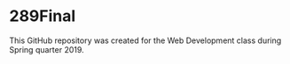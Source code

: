 # 289Final
This GitHub repository was created for the Web Development class during Spring quarter 2019.  
